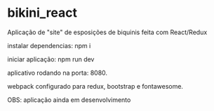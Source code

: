 # bikini_react
Aplicação de "site" de esposições de biquinis feita com React/Redux


instalar dependencias: npm i

iniciar aplicação: npm run dev

aplicativo rodando na porta: 8080. 

webpack configurado para redux, bootstrap e fontawesome.

OBS: aplicação ainda em desenvolvimento
